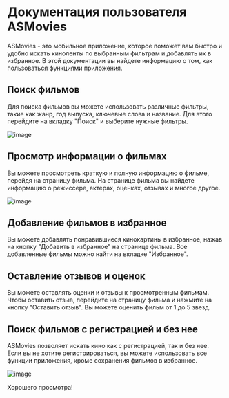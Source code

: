 # Документация пользователя ASMovies

ASMovies - это мобильное приложение, которое поможет вам быстро и удобно искать киноленты по выбранным фильтрам и добавлять их в избранное. В этой документации вы найдете информацию о том, как пользоваться функциями приложения.

## Поиск фильмов

Для поиска фильмов вы можете использовать различные фильтры, такие как жанр, год выпуска, ключевые слова и название. Для этого перейдите на вкладку "Поиск" и выберите нужные фильтры.  

![image](https://user-images.githubusercontent.com/99638036/235507070-2fc8124e-d21c-4779-a42e-ef2d5ba33ecc.png)

## Просмотр информации о фильмах

Вы можете просмотреть краткую и полную информацию о фильме, перейдя на страницу фильма. На странице фильма вы найдете информацию о режиссере, актерах, оценках, отзывах и многое другое.    

![image](https://user-images.githubusercontent.com/99638036/235507201-f4b40161-4654-4839-885a-89f304bdb482.png)


## Добавление фильмов в избранное

Вы можете добавлять понравившиеся кинокартины в избранное, нажав на кнопку "Добавить в избранное" на странице фильма. Все добавленные фильмы можно найти на вкладке "Избранное".

## Оставление отзывов и оценок

Вы можете оставлять оценки и отзывы к просмотренным фильмам. Чтобы оставить отзыв, перейдите на страницу фильма и нажмите на кнопку "Оставить отзыв". Вы можете оценить фильм от 1 до 5 звезд.

## Поиск фильмов с регистрацией и без нее

ASMovies позволяет искать кино как с регистрацией, так и без нее. Если вы не хотите регистрироваться, вы можете использовать все функции приложения, кроме сохранения фильмов в избранное.  

![image](https://user-images.githubusercontent.com/99638036/235507420-fbe98c2c-4ae3-4e2e-be76-4b1c4022b41e.png)

Хорошего просмотра!
